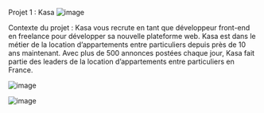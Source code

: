 Projet 1 : Kasa
![image](https://github.com/yazid78/Kasa/assets/136811593/fdc6c773-c110-4d4b-b55d-06cae1fecc4c)

Contexte du projet :
Kasa vous recrute en tant que développeur front-end en freelance pour développer sa nouvelle plateforme web. Kasa est dans le métier de la location d’appartements entre particuliers depuis près de 10 ans maintenant. Avec plus de 500 annonces postées chaque jour, Kasa fait partie des leaders de la location d’appartements entre particuliers en France.

![image](https://github.com/yazid78/Kasa/assets/136811593/b91457e4-ac72-4e4e-ace0-9de19fdebc33)

![image](https://github.com/yazid78/Kasa/assets/136811593/3448e898-a39e-4015-a859-1bb62d4dcf6f)
